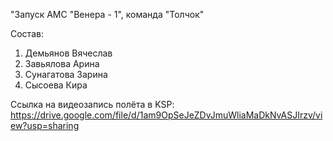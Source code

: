 "Запуск АМС "Венера - 1", команда "Толчок"

Состав:
1. Демьянов Вячеслав
2. Завьялова Арина
3. Сунагатова Зарина
4. Сысоева Кира

Ссылка на видеозапись полёта в KSP: 
https://drive.google.com/file/d/1am9OpSeJeZDvJmuWliaMaDkNvASJIrzv/view?usp=sharing
